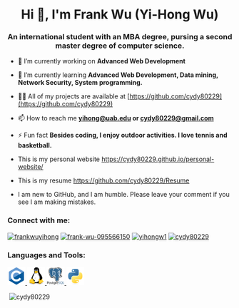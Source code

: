 <h1 align="center">Hi 👋, I'm Frank Wu (Yi-Hong Wu)</h1>
<h3 align="center">An international student with an MBA degree, pursing a second master degree of computer science.</h3>

- 🔭 I’m currently working on **Advanced Web Development**

- 🌱 I’m currently learning **Advanced Web Development, Data mining, Network Security, System programming.**

- 👨‍💻 All of my projects are available at [https://github.com/cydy80229](https://github.com/cydy80229)

- 📫 How to reach me **yihong@uab.edu or cydy80229@gmail.com**

- ⚡ Fun fact **Besides coding, I enjoy outdoor activities. I love tennis and basketball.**

- This is my personal website https://cydy80229.github.io/personal-website/

- This is my resume https://github.com/cydy80229/Resume

- I am new to GitHub, and I am humble. Please leave your comment if you see I am making mistakes. 
<h3 align="left">Connect with me:</h3>
<p align="left">
<a href="https://twitter.com/frankwuyihong" target="blank"><img align="center" src="https://raw.githubusercontent.com/rahuldkjain/github-profile-readme-generator/master/src/images/icons/Social/twitter.svg" alt="frankwuyihong" height="30" width="40" /></a>
<a href="https://linkedin.com/in/frank-wu-095566150" target="blank"><img align="center" src="https://raw.githubusercontent.com/rahuldkjain/github-profile-readme-generator/master/src/images/icons/Social/linked-in-alt.svg" alt="frank-wu-095566150" height="30" width="40" /></a>
<a href="https://fb.com/yihongw1" target="blank"><img align="center" src="https://raw.githubusercontent.com/rahuldkjain/github-profile-readme-generator/master/src/images/icons/Social/facebook.svg" alt="yihongw1" height="30" width="40" /></a>
<a href="https://instagram.com/cydy80229" target="blank"><img align="center" src="https://raw.githubusercontent.com/rahuldkjain/github-profile-readme-generator/master/src/images/icons/Social/instagram.svg" alt="cydy80229" height="30" width="40" /></a>
</p>


<h3 align="left">Languages and Tools:</h3>
<p align="left"> <a href="https://www.cprogramming.com/" target="_blank" rel="noreferrer"> <img src="https://raw.githubusercontent.com/devicons/devicon/master/icons/c/c-original.svg" alt="c" width="40" height="40"/> </a> <a href="https://www.linux.org/" target="_blank" rel="noreferrer"> <img src="https://raw.githubusercontent.com/devicons/devicon/master/icons/linux/linux-original.svg" alt="linux" width="40" height="40"/> </a> <a href="https://www.postgresql.org" target="_blank" rel="noreferrer"> <img src="https://raw.githubusercontent.com/devicons/devicon/master/icons/postgresql/postgresql-original-wordmark.svg" alt="postgresql" width="40" height="40"/> </a> <a href="https://www.python.org" target="_blank" rel="noreferrer"> <img src="https://raw.githubusercontent.com/devicons/devicon/master/icons/python/python-original.svg" alt="python" width="40" height="40"/> </a> </p>

<p>&nbsp;<img align="center" src="https://github-readme-stats.vercel.app/api?username=cydy80229&show_icons=true&locale=en" alt="cydy80229" /></p>

